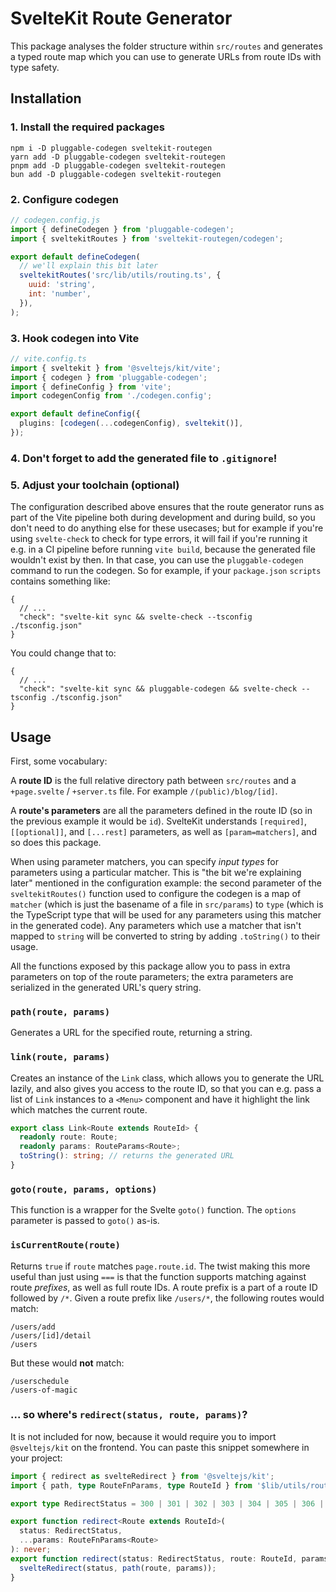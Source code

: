# SvelteKit Route Generator

This package analyses the folder structure within `src/routes` and generates
a typed route map which you can use to generate URLs from route IDs with
type safety.

## Installation

### 1. Install the required packages

```shell
npm i -D pluggable-codegen sveltekit-routegen
yarn add -D pluggable-codegen sveltekit-routegen
pnpm add -D pluggable-codegen sveltekit-routegen
bun add -D pluggable-codegen sveltekit-routegen
```

### 2. Configure codegen

```javascript
// codegen.config.js
import { defineCodegen } from 'pluggable-codegen';
import { sveltekitRoutes } from 'sveltekit-routegen/codegen';

export default defineCodegen(
  // we'll explain this bit later
  sveltekitRoutes('src/lib/utils/routing.ts', {
    uuid: 'string',
    int: 'number',
  }),
);
```

### 3. Hook codegen into Vite

```typescript
// vite.config.ts
import { sveltekit } from '@sveltejs/kit/vite';
import { codegen } from 'pluggable-codegen';
import { defineConfig } from 'vite';
import codegenConfig from './codegen.config';

export default defineConfig({
  plugins: [codegen(...codegenConfig), sveltekit()],
});
```

### 4. Don't forget to add the generated file to `.gitignore`!

### 5. Adjust your toolchain (optional)

The configuration described above ensures that the route generator runs
as part of the Vite pipeline both during development and during build, so
you don't need to do anything else for these usecases; but for example if
you're using `svelte-check` to check for type errors, it will fail if
you're running it e.g. in a CI pipeline before running `vite build`, because
the generated file wouldn't exist by then. In that case, you can use the
`pluggable-codegen` command to run the codegen. So for example, if your
`package.json` `scripts` contains something like:

```json5
{
  // ...
  "check": "svelte-kit sync && svelte-check --tsconfig ./tsconfig.json"
}
```

You could change that to:

```json5
{
  // ...
  "check": "svelte-kit sync && pluggable-codegen && svelte-check --tsconfig ./tsconfig.json"
}
```

## Usage

First, some vocabulary:

A **route ID** is the full relative directory path between `src/routes` and
a `+page.svelte` / `+server.ts` file. For example `/(public)/blog/[id]`.

A **route's parameters** are all the parameters defined in the route ID (so
in the previous example it would be `id`). SvelteKit understands `[required]`,
`[[optional]]`, and `[...rest]` parameters, as well as `[param=matchers]`,
and so does this package.

When using parameter matchers, you can specify _input types_ for parameters
using a particular matcher. This is "the bit we're explaining later"
mentioned in the configuration example: the second parameter of the
`sveltekitRoutes()` function used to configure the codegen is a map of
`matcher` (which is just the basename of a file in `src/params`) to `type`
(which is the TypeScript type that will be used for any parameters using
this matcher in the generated code). Any parameters which use a matcher that
isn't mapped to `string` will be converted to string by adding `.toString()`
to their usage.

All the functions exposed by this package allow you to pass in extra
parameters on top of the route parameters; the extra parameters are
serialized in the generated URL's query string.

### `path(route, params)`

Generates a URL for the specified route, returning a string.

### `link(route, params)`

Creates an instance of the `Link` class, which allows you to generate the
URL lazily, and also gives you access to the route ID, so that you can e.g.
pass a list of `Link` instances to a `<Menu>` component and have it
highlight the link which matches the current route.

```typescript
export class Link<Route extends RouteId> {
  readonly route: Route;
  readonly params: RouteParams<Route>;
  toString(): string; // returns the generated URL
}
```

### `goto(route, params, options)`

This function is a wrapper for the Svelte `goto()` function. The `options`
parameter is passed to `goto()` as-is.

### `isCurrentRoute(route)`

Returns `true` if `route` matches `page.route.id`. The twist making this
more useful than just using `===` is that the function supports matching
against route _prefixes_, as well as full route IDs. A route prefix is a
part of a route ID followed by `/*`. Given a route prefix like `/users/*`,
the following routes would match:

```
/users/add
/users/[id]/detail
/users
```

But these would **not** match:

```
/userschedule
/users-of-magic
```

### ... so where's `redirect(status, route, params)`?

It is not included for now, because it would require you to import
`@sveltejs/kit` on the frontend. You can paste this snippet somewhere in
your project:

```typescript
import { redirect as svelteRedirect } from '@sveltejs/kit';
import { path, type RouteFnParams, type RouteId } from '$lib/utils/routes';

export type RedirectStatus = 300 | 301 | 302 | 303 | 304 | 305 | 306 | 307 | 308 | ({} & number);

export function redirect<Route extends RouteId>(
  status: RedirectStatus,
  ...params: RouteFnParams<Route>
): never;
export function redirect(status: RedirectStatus, route: RouteId, params: any = {}): never {
  svelteRedirect(status, path(route, params));
}
```
